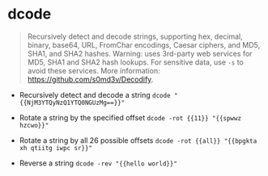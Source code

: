 # dcode
> Recursively detect and decode strings, supporting hex, decimal, binary, base64, URL, FromChar encodings, Caesar ciphers, and MD5, SHA1, and SHA2 hashes.
> Warning: uses 3rd-party web services for MD5, SHA1 and SHA2 hash lookups. For sensitive data, use `-s` to avoid these services.
> More information: <https://github.com/s0md3v/Decodify>.

- Recursively detect and decode a string
`dcode "{{NjM3YTQyNzQ1YTQ0NGUzMg==}}"`

- Rotate a string by the specified offset
`dcode -rot {{11}} "{{spwwz hzcwo}}"`

- Rotate a string by all 26 possible offsets
`dcode -rot {{all}} "{{bpgkta xh qtiitg iwpc sr}}"`

- Reverse a string
`dcode -rev "{{hello world}}"`
